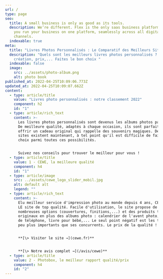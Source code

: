 ```yaml
---
url: /
type: page
seo:
  title: A small business is only as good as its tools.
  description: We’re different. Flex is the only saas business platform that lets
    you run your business on one platform, seamlessly across all digital
    channels.
  indexable: true
meta:
  title: "Livres Photos Personnalisés : Le Comparatif des Meilleurs Sites en Ligne"
  description: "Quels sont les meilleurs livres photos personnalisés ? Facilité de
    création, prix,... Faites le bon choix "
  indexable: false
  image:
    src: ../assets/photo-album.png
    alt: photo book
published_at: 2022-04-25T10:09:06.773Z
updated_at: 2022-04-25T10:09:07.662Z
content:
  - type: article/title
    value: "Livres photo personnalisés : notre classement 2022"
    component: h2
    id: "1"
  - type: article/rich_text
    content: >-
      Les livres photos personnalisés sont devenus les albums photos parfaits.
      De meilleure qualité, adaptés à chaque occasion, ils sont parfaits pour
      offrir un cadeau original qui rappelle des souvenirs magiques. De nombreux
      sites existent maintenant, à tel point qu'il est difficile de faire un
      choix parmi toutes ces possibilités. 


      Suivez nos conseils pour trouver le meilleur pour vous !
  - type: article/title
    value: 1 - CEWE, la meilleure qualité
    component: h4
    id: "1"
  - type: article/image
    src: ../assets/cewe_logo_slider_mobil.jpg
    alt: default alt
    legend: ""
  - type: article/rich_text
    content: >-
      Elu meilleur service d'impression photo au monde depuis 4 ans, CEWE c'est
      LE site de top qualité. Facile d'utilisation, le site propose de
      nombreuses options (couvertures, finitions,...) et des produits très
      originaux en plus des albums photo : calendrier de l'avent photo, coques
      de téléphone, livre pour bébé,... Le seul point négatif est les tarifs, un
      peu plus importants que ses concurrents. Le prix de la qualité !


      **[\> Visiter le site →](cewe.fr)**


      **[\> Notre avis complet →](/avis/cewe)**
  - type: article/title
    value: 2 - Photobox, le meilleur rapport qualité/prix
    component: h4
    id: "2"
---
```

